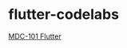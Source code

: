 # flutter-codelabs

[MDC-101 Flutter](https://codelabs.developers.google.com/codelabs/mdc-101-flutter?hl=en#0)

